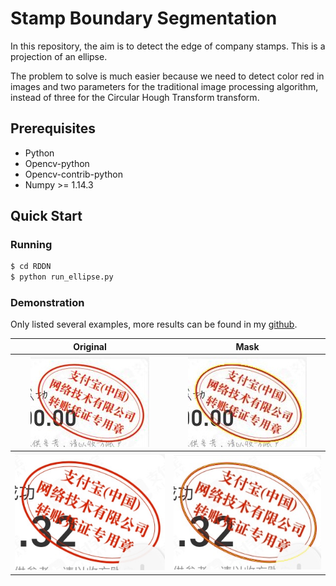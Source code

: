 # Stamp Boundary Segmentation


In this repository, the aim is to detect the edge of company stamps. This is a projection of an ellipse. 


The problem to solve is much easier because we need to detect color red in images and two parameters for the traditional image processing algorithm, instead of three for the Circular Hough Transform transform.


## Prerequisites
- Python 
- Opencv-python
- Opencv-contrib-python
- Numpy >= 1.14.3

## Quick Start

### Running
```bash
$ cd RDDN
$ python run_ellipse.py
```

### Demonstration

Only listed several examples, more results can be found in my [github]([https://github.com/KhoiTrant68/Stamp-Boundary-Segmentation]).


<table>
  	<tr>
		<th>Original</th>
		<th>Mask</th>	
	</tr>
  	<tr>
		<th><img src="./data/stamp/0.jpg"/></th>		
		<th><img src="./results/stamp/0.jpg"/></th>
	</tr>
 	<tr>
		<th><img src="./data/stamp_advance/1.jpg"/></th>		
		<th><img src="./results/stamp_advance/1.jpg"/></th>
	</tr>
<table>
 
 




